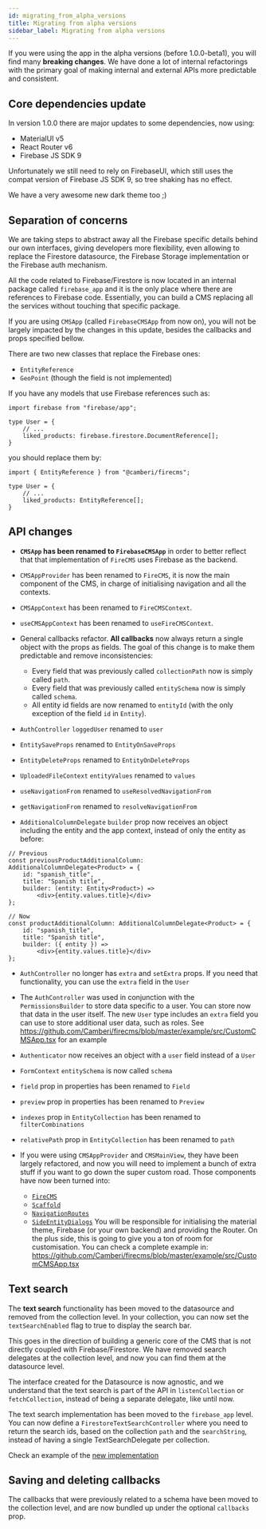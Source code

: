 ```yaml
---
id: migrating_from_alpha_versions
title: Migrating from alpha versions
sidebar_label: Migrating from alpha versions
---
```


If you were using the app in the alpha versions (before 1.0.0-beta1), you will find
many **breaking changes**. We have done a lot of internal refactorings with the
primary goal of making internal and external APIs more predictable and
consistent.

## Core dependencies update

In version 1.0.0 there are major updates to some dependencies, now using:

- MaterialUI v5
- React Router v6
- Firebase JS SDK 9

Unfortunately we still need to rely on FirebaseUI, which still uses the compat
version of Firebase JS SDK 9, so tree shaking has no effect.

We have a very awesome new dark theme too ;)

## Separation of concerns

We are taking steps to abstract away all the Firebase specific details behind
our own interfaces, giving developers more flexibility, even allowing to replace
the Firestore datasource, the Firebase Storage implementation or the Firebase
auth mechanism.

All the code related to Firebase/Firestore is now located in an internal package
called `firebase_app` and it is the only place where there are references to
Firebase code. Essentially, you can build a CMS replacing all the services without
touching that specific package.

If you are using `CMSApp` (called
`FirebaseCMSApp` from now on), you will not be largely impacted by the changes
in this update, besides the callbacks and props specified bellow.

There are two new classes that replace the Firebase ones:

- `EntityReference`
- `GeoPoint` (though the field is not implemented)

If you have any models that use Firebase references such as:

```tsx
import firebase from "firebase/app";

type User = {
    // ...
    liked_products: firebase.firestore.DocumentReference[];
}
```

you should replace them by:

```tsx
import { EntityReference } from "@camberi/firecms";

type User = {
    // ...
    liked_products: EntityReference[];
}
```

## API changes

- **`CMSApp` has been renamed to `FirebaseCMSApp`** in order to better reflect
  that that implementation of `FireCMS` uses Firebase as the backend.

- `CMSAppProvider` has been renamed to `FireCMS`, it is now the main component
  of the CMS, in charge of initialising navigation and all the contexts.

- `CMSAppContext` has been renamed to `FireCMSContext`.
- `useCMSAppContext` has been renamed to `useFireCMSContext`.

- General callbacks refactor. **All callbacks** now always return a single
  object with the props as fields. The goal of this change is to make them
  predictable and remove inconsistencies:
    - Every field that was previously called `collectionPath` now is simply
      called `path`.
    - Every field that was previously called `entitySchema` now is simply
      called `schema`.
    - All entity id fields are now renamed to `entityId` (with the only
      exception of the field `id` in `Entity`).

- `AuthController` `loggedUser` renamed to `user`

- `EntitySaveProps` renamed to `EntityOnSaveProps`

- `EntityDeleteProps` renamed to `EntityOnDeleteProps`

- `UploadedFileContext` `entityValues` renamed to `values`

- `useNavigationFrom` renamed to `useResolvedNavigationFrom`
- `getNavigationFrom` renamed to `resolveNavigationFrom`

- `AdditionalColumnDelegate` `builder` prop now receives an object including the
  entity and the app context, instead of only the entity as before:

```tsx
// Previous
const previousProductAdditionalColumn: AdditionalColumnDelegate<Product> = {
    id: "spanish_title",
    title: "Spanish title",
    builder: (entity: Entity<Product>) =>
        <div>{entity.values.title}</div>
};

// Now
const productAdditionalColumn: AdditionalColumnDelegate<Product> = {
    id: "spanish_title",
    title: "Spanish title",
    builder: ({ entity }) =>
        <div>{entity.values.title}</div>
};
```

- `AuthController` no longer has `extra` and `setExtra` props. If you need that
  functionality, you can use the `extra` field in the `User`

- The `AuthController` was used in conjunction with the `PermissionsBuilder`
  to store data specific to a user. You can store now that data in the user itself.
  The new `User` type includes
  an `extra` field you can use to store additional user data, such as roles.
  See https://github.com/Camberi/firecms/blob/master/example/src/CustomCMSApp.tsx
  for an example

- `Authenticator` now receives an object with a `user` field instead of a `User`

- `FormContext` `entitySchema` is now called `schema`

- `field` prop in properties has been renamed to `Field`
- `preview` prop in properties has been renamed to `Preview`
- `indexes` prop in `EntityCollection` has been renamed to `filterCombinations`
- `relativePath` prop in `EntityCollection` has been renamed to `path`

- If you were using `CMSAppProvider` and `CMSMainView`, they have been largely
  refactored, and now you will need to implement a bunch of extra stuff if you
  want to go down the super custom road.
  Those components have now been turned into:
    - [`FireCMS`](api/functions/firecms.md)
    - [`Scaffold`](api/functions/scaffold.md)
    - [`NavigationRoutes`](api/functions/navigationroutes.md)
    - [`SideEntityDialogs`](api/functions/sideentitydialogs.md)
  You will be responsible for
  initialising the material theme, Firebase (or your own backend) and providing
  the Router. On the plus side, this is going to give you a ton of room for
  customisation. You can check a complete example in:
  https://github.com/Camberi/firecms/blob/master/example/src/CustomCMSApp.tsx

## Text search

The **text search** functionality has been moved to the datasource and removed
from the collection level. In your collection, you can now set
the `textSearchEnabled` flag to true to display the search bar.

This goes in the direction of building a generic core of the CMS that is not
directly coupled with Firebase/Firestore. We have removed search delegates
at the collection level, and now you can find them at the datasource level.

The interface created for the Datasource is now agnostic, and we understand that
the text search is part of the API in `listenCollection` or `fetchCollection`,
instead of being a separate delegate, like until now.

The text search implementation has been moved to the `firebase_app` level.
You can now define a `FirestoreTextSearchController` where you need to return
the search ids, based on the collection `path` and the `searchString`, instead
of having a single TextSearchDelegate per collection.

Check an example of the [new implementation](firebase_cms_app#text-search)

## Saving and deleting callbacks

The callbacks that were previously related to a schema have been moved to the
collection level, and are now bundled up under the optional `callbacks` prop.


